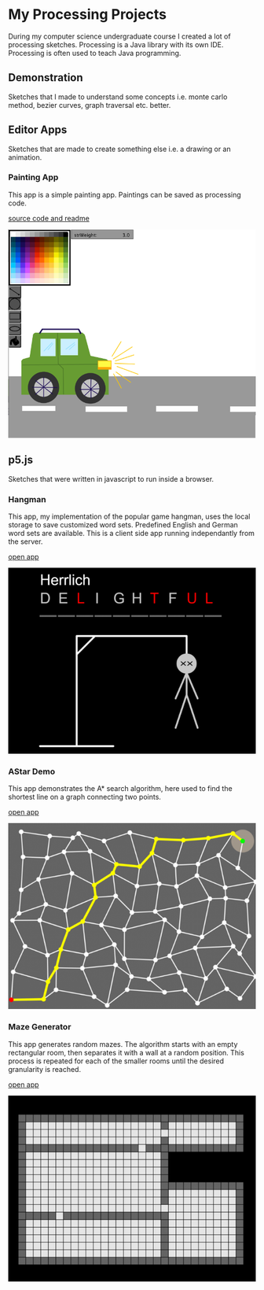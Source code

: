 # My Processing Projects

During my computer science undergraduate course I created a lot of processing sketches. Processing is a Java library with its own IDE. Processing is often used to teach Java programming.

## Demonstration

Sketches that I made to understand some concepts i.e. monte carlo method, bezier curves, graph traversal etc. better.

## Editor Apps

Sketches that are made to create something else i.e. a drawing or an animation.

### Painting App

This app is a simple painting app. Paintings can be saved as processing code.

[source code and readme](EditorApps/Grafikeditor)

![painting app screenshot](EditorApps/Grafikeditor/img/screenshot_00.png)

## p5.js

Sketches that were written in javascript to run inside a browser.

### Hangman

This app, my implementation of the popular game hangman, uses the local storage to save customized word sets. Predefined English and German word sets are available. This is a client side app running independantly from the server.

[open app](https://lordbenedikt.github.io/portfolio_webapps/hangman/index.html)

![hangman screenshot](p5js/hangman/screenshot.png)

### AStar Demo

This app demonstrates the A* search algorithm, here used to find the shortest line on a graph connecting two points.

[open app](https://lordbenedikt.github.io/portfolio_webapps/astar_demo/index.html)

![astar screenshot](p5js/astar_demo/screenshot.png)

### Maze Generator

This app generates random mazes. The algorithm starts with an empty rectangular room, then separates it with a wall at a random position. This process is repeated for each of the smaller rooms until the desired granularity is reached.

[open app](https://lordbenedikt.github.io/portfolio_webapps/maze_generator/index.html)

![maze generator screenshot](p5js/maze_generator/screenshot.png)